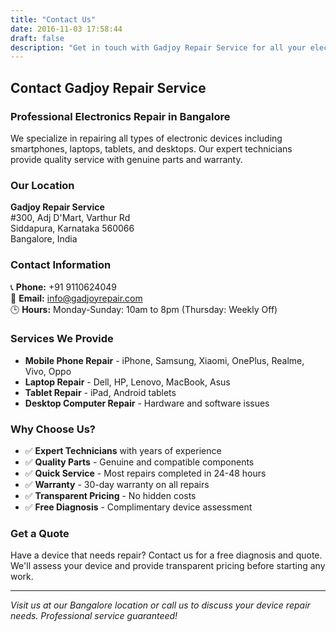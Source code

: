 ```yaml
---
title: "Contact Us"
date: 2016-11-03 17:58:44
draft: false
description: "Get in touch with Gadjoy Repair Service for all your electronics repair needs in Bangalore"
---
```


## Contact Gadjoy Repair Service

### Professional Electronics Repair in Bangalore

We specialize in repairing all types of electronic devices including smartphones, laptops, tablets, and desktops. Our expert technicians provide quality service with genuine parts and warranty.

### Our Location

**Gadjoy Repair Service**  
#300, Adj D'Mart, Varthur Rd  
Siddapura, Karnataka 560066  
Bangalore, India

### Contact Information

📞 **Phone:** +91 9110624049  
📧 **Email:** info@gadjoyrepair.com  
🕒 **Hours:** Monday-Sunday: 10am to 8pm (Thursday: Weekly Off)

### Services We Provide

- **Mobile Phone Repair** - iPhone, Samsung, Xiaomi, OnePlus, Realme, Vivo, Oppo
- **Laptop Repair** - Dell, HP, Lenovo, MacBook, Asus
- **Tablet Repair** - iPad, Android tablets
- **Desktop Computer Repair** - Hardware and software issues

### Why Choose Us?

- ✅ **Expert Technicians** with years of experience
- ✅ **Quality Parts** - Genuine and compatible components
- ✅ **Quick Service** - Most repairs completed in 24-48 hours
- ✅ **Warranty** - 30-day warranty on all repairs
- ✅ **Transparent Pricing** - No hidden costs
- ✅ **Free Diagnosis** - Complimentary device assessment

### Get a Quote

Have a device that needs repair? Contact us for a free diagnosis and quote. We'll assess your device and provide transparent pricing before starting any work.

---

*Visit us at our Bangalore location or call us to discuss your device repair needs. Professional service guaranteed!*
